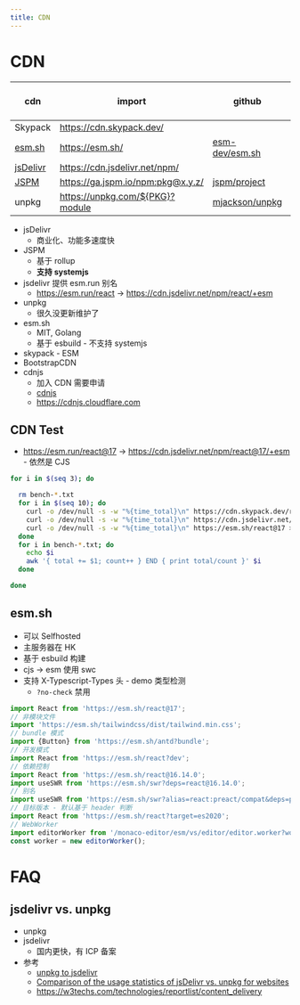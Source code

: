 ```yaml
---
title: CDN
---
```


# CDN

| cdn        | import                            | github           | cjs -> esm |
| ---------- | --------------------------------- | ---------------- | ---------- |
| Skypack    | https://cdn.skypack.dev/          |                  | ✅         |
| [esm.sh]   | https://esm.sh/                   | [esm-dev/esm.sh] | ✅         |
| [jsDelivr] | https://cdn.jsdelivr.net/npm/     |                  | ❌         |
| [JSPM]     | https://ga.jspm.io/npm:pkg@x.y.z/ | [jspm/project]   | ❌         |
| unpkg      | https://unpkg.com/${PKG}?module   | [mjackson/unpkg] | ❌         |

[jsdelivr]: ./jsdelivr.md
[jspm]: ./jspm.md
[esm.sh]: https://esm.sh/
[esm-dev/esm.sh]: https://github.com/esm-dev/esm.sh
[jspm/project]: https://github.com/jspm/project
[mjackson/unpkg]: https://github.com/mjackson/unpkg

- jsDelivr
  - 商业化、功能多速度快
- JSPM
  - 基于 rollup
  - **支持 systemjs**
- jsdelivr 提供 esm.run 别名
  - https://esm.run/react -> https://cdn.jsdelivr.net/npm/react/+esm
- unpkg
  - 很久没更新维护了
- esm.sh
  - MIT, Golang
  - 基于 esbuild - 不支持 systemjs
- skypack - ESM
- BootstrapCDN
- cdnjs
  - 加入 CDN 需要申请
  - [cdnjs](https://github.com/cdnjs/cdnjs)
  - https://cdnjs.cloudflare.com

## CDN Test

- https://esm.run/react@17 -> https://cdn.jsdelivr.net/npm/react@17/+esm - 依然是 CJS

```bash
for i in $(seq 3); do

  rm bench-*.txt
  for i in $(seq 10); do
    curl -o /dev/null -s -w "%{time_total}\n" https://cdn.skypack.dev/react@17 >> bench-a.txt
    curl -o /dev/null -s -w "%{time_total}\n" https://cdn.jsdelivr.net/npm/react@17/+esm >> bench-b.txt
    curl -o /dev/null -s -w "%{time_total}\n" https://esm.sh/react@17 >> bench-c.txt
  done
  for i in bench-*.txt; do
    echo $i
    awk '{ total += $1; count++ } END { print total/count }' $i
  done

done
```

## esm.sh

- 可以 Selfhosted
- 主服务器在 HK
- 基于 esbuild 构建
- cjs -> esm 使用 swc
- 支持 X-Typescript-Types 头 - demo 类型检测
  - `?no-check` 禁用

```js
import React from 'https://esm.sh/react@17';
// 非模块文件
import 'https://esm.sh/tailwindcss/dist/tailwind.min.css';
// bundle 模式
import {Button} from 'https://esm.sh/antd?bundle';
// 开发模式
import React from 'https://esm.sh/react?dev';
// 依赖控制
import React from 'https://esm.sh/react@16.14.0';
import useSWR from 'https://esm.sh/swr?deps=react@16.14.0';
// 别名
import useSWR from 'https://esm.sh/swr?alias=react:preact/compat&deps=preact@10.5.14';
// 目标版本 - 默认基于 header 判断
import React from 'https://esm.sh/react?target=es2020';
// WebWorker
import editorWorker from '/monaco-editor/esm/vs/editor/editor.worker?worker';
const worker = new editorWorker();
```

# FAQ

## jsdelivr vs. unpkg

- unpkg
- jsdelivr
  - 国内更快，有 ICP 备案
- 参考
  - [unpkg to jsdelivr](https://www.jsdelivr.com/unpkg)
  - [Comparison of the usage statistics of jsDelivr vs. unpkg for websites](https://w3techs.com/technologies/comparison/cd-jsdelivr,cd-unpkg)
  - https://w3techs.com/technologies/reportlist/content_delivery
